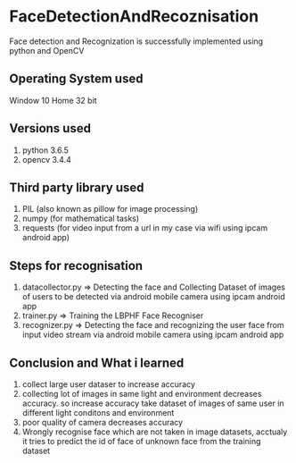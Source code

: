 # FaceDetectionAndRecoznisation

Face detection and Recognization is successfully implemented using python and OpenCV

## Operating System used
   Window 10 Home 32 bit

## Versions used
 1. python 3.6.5
 2. opencv 3.4.4

## Third party library used
1. PIL (also known as pillow for image processing)
2. numpy (for mathematical tasks)
3. requests (for video input from a url in my case via wifi using ipcam android app)

## Steps for recognisation
1. datacollector.py => Detecting the face and Collecting Dataset of images of users to be detected via android mobile camera using ipcam android app
2. trainer.py => Training the LBPHF Face Recogniser
3. recognizer.py => Detecting the face and recognizing the user face from input video stream via android mobile camera using ipcam android app

## Conclusion and What i learned
1. collect large user dataser to increase accuracy
2. collecting lot of images in same light and environment decreases accuracy. so increase accuracy take dataset of images of same user in different light conditons and environment
3. poor quality of camera decreases accuracy
4. Wrongly recognise face which are not taken in image datasets, acctualy it tries to predict the id of face of unknown face from the training dataset
